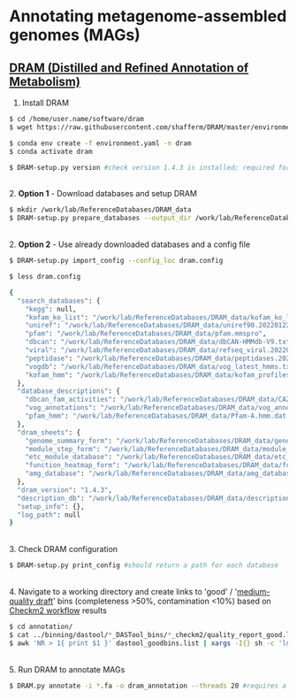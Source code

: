 # Annotating metagenome-assembled genomes (MAGs)

## [DRAM (Distilled and Refined Annotation of Metabolism)](https://github.com/WrightonLabCSU/DRAM)

1. Install DRAM

```bash
$ cd /home/user.name/software/dram
$ wget https://raw.githubusercontent.com/shafferm/DRAM/master/environment.yaml

$ conda env create -f environment.yaml -n dram
$ conda activate dram

$ DRAM-setup.py version #check version 1.4.3 is installed; required for 2. Option 2 step below
```

\
2. **Option 1** - Download databases and setup DRAM

```bash
$ mkdir /work/lab/ReferenceDatabases/DRAM_data
$ DRAM-setup.py prepare_databases --output_dir /work/lab/ReferenceDatabases/DRAM_data #use --kegg_loc kegg.pep if you have access to KEGG
```

\
2. **Option 2** - Use already downloaded databases and a config file

```bash
$ DRAM-setup.py import_config --config_loc dram.config

$ less dram.config

{
  "search_databases": {
    "kegg": null,
    "kofam_ko_list": "/work/lab/ReferenceDatabases/DRAM_data/kofam_ko_list.tsv",
    "uniref": "/work/lab/ReferenceDatabases/DRAM_data/uniref90.20220122.mmsdb",
    "pfam": "/work/lab/ReferenceDatabases/DRAM_data/pfam.mmspro",
    "dbcan": "/work/lab/ReferenceDatabases/DRAM_data/dbCAN-HMMdb-V9.txt",
    "viral": "/work/lab/ReferenceDatabases/DRAM_data/refseq_viral.20220122.mmsdb",
    "peptidase": "/work/lab/ReferenceDatabases/DRAM_data/peptidases.20220122.mmsdb",
    "vogdb": "/work/lab/ReferenceDatabases/DRAM_data/vog_latest_hmms.txt",
    "kofam_hmm": "/work/lab/ReferenceDatabases/DRAM_data/kofam_profiles.hmm"
  },
  "database_descriptions": {
    "dbcan_fam_activities": "/work/lab/ReferenceDatabases/DRAM_data/CAZyDB.07302020.fam-activities.txt",
    "vog_annotations": "/work/lab/ReferenceDatabases/DRAM_data/vog_annotations_latest.tsv.gz",
    "pfam_hmm": "/work/lab/ReferenceDatabases/DRAM_data/Pfam-A.hmm.dat.gz"
  },
  "dram_sheets": {
    "genome_summary_form": "/work/lab/ReferenceDatabases/DRAM_data/genome_summary_form.20220122.tsv",
    "module_step_form": "/work/lab/ReferenceDatabases/DRAM_data/module_step_form.20220122.tsv",
    "etc_module_database": "/work/lab/ReferenceDatabases/DRAM_data/etc_mdoule_database.20220122.tsv",
    "function_heatmap_form": "/work/lab/ReferenceDatabases/DRAM_data/function_heatmap_form.20220122.tsv",
    "amg_database": "/work/lab/ReferenceDatabases/DRAM_data/amg_database.20220122.tsv"
  },
  "dram_version": "1.4.3",
  "description_db": "/work/lab/ReferenceDatabases/DRAM_data/description_db.sqlite",
  "setup_info": {},
  "log_path": null
}
```

\
3. Check DRAM configuration

```bash
$ DRAM-setup.py print_config #should return a path for each database
```

\
4. Navigate to a working directory and create links to 'good' / '[medium-quality draft](https://www.nature.com/articles/nbt.3893)' bins (completeness >50%, contamination <10%) based on [Checkm2 workflow](https://github.com/dgittins/Metagenomics/edit/main/binning/assessCheckM2.md) results

```bash
$ cd annotation/
$ cat ../binning/dastool/*_DASTool_bins/*_checkm2/quality_report_good.list > dastool_goodbins.list #concatenate the lists of good bins
$ awk 'NR > 1{ print $1 }' dastool_goodbins.list | xargs -I{} sh -c 'ln -s ../binning/dastool/*/{}' . #create a sym link to good bins

```

\
5. Run DRAM to annotate MAGs

```bash
$ DRAM.py annotate -i *.fa -o dram_annotation --threads 20 #requires a lot of memory, ~500 GB
```
